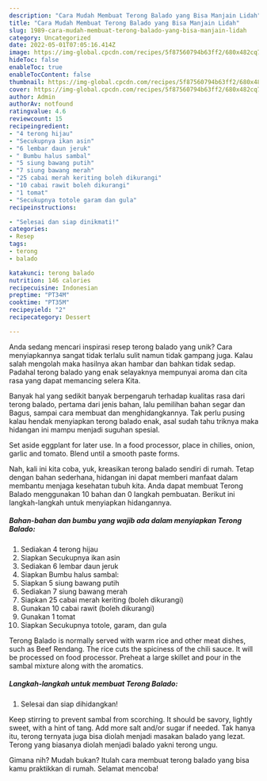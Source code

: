 ```yaml
---
description: "Cara Mudah Membuat Terong Balado yang Bisa Manjain Lidah"
title: "Cara Mudah Membuat Terong Balado yang Bisa Manjain Lidah"
slug: 1989-cara-mudah-membuat-terong-balado-yang-bisa-manjain-lidah
category: Uncategorized
date: 2022-05-01T07:05:16.414Z
image: https://img-global.cpcdn.com/recipes/5f87560794b63ff2/680x482cq70/terong-balado-foto-resep-utama.jpg
hideToc: false
enableToc: true
enableTocContent: false
thumbnail: https://img-global.cpcdn.com/recipes/5f87560794b63ff2/680x482cq70/terong-balado-foto-resep-utama.jpg
cover: https://img-global.cpcdn.com/recipes/5f87560794b63ff2/680x482cq70/terong-balado-foto-resep-utama.jpg
author: Admin
authorAv: notfound
ratingvalue: 4.6
reviewcount: 15
recipeingredient:
- "4 terong hijau"
- "Secukupnya ikan asin"
- "6 lembar daun jeruk"
- " Bumbu halus sambal"
- "5 siung bawang putih"
- "7 siung bawang merah"
- "25 cabai merah keriting boleh dikurangi"
- "10 cabai rawit boleh dikurangi"
- "1 tomat"
- "Secukupnya totole garam dan gula"
recipeinstructions:

- "Selesai dan siap dinikmati!"
categories:
- Resep
tags:
- terong
- balado

katakunci: terong balado 
nutrition: 146 calories
recipecuisine: Indonesian
preptime: "PT34M"
cooktime: "PT35M"
recipeyield: "2"
recipecategory: Dessert

---
```





Anda sedang mencari inspirasi resep terong balado yang unik? Cara menyiapkannya sangat tidak terlalu sulit namun tidak gampang juga. Kalau salah mengolah maka hasilnya akan hambar dan bahkan tidak sedap. Padahal terong balado yang enak selayaknya mempunyai aroma dan cita rasa yang dapat memancing selera Kita.





Banyak hal yang sedikit banyak berpengaruh terhadap kualitas rasa dari terong balado, pertama dari jenis bahan, lalu pemilihan bahan segar dan Bagus, sampai cara membuat dan menghidangkannya. Tak perlu pusing kalau hendak menyiapkan terong balado enak,      asal sudah tahu triknya maka hidangan ini mampu menjadi suguhan spesial.














Set aside eggplant for later use. In a food processor, place in chilies, onion, garlic and tomato. Blend until a smooth paste forms.






Nah, kali ini kita coba, yuk, kreasikan terong balado sendiri di rumah. Tetap dengan bahan sederhana, hidangan ini dapat memberi manfaat dalam membantu menjaga kesehatan tubuh kita. Anda dapat membuat Terong Balado menggunakan 10 bahan dan 0 langkah pembuatan. Berikut ini langkah-langkah untuk menyiapkan hidangannya.

<!--inarticleads1-->

##### Bahan-bahan dan bumbu yang wajib ada dalam menyiapkan Terong Balado:

1. Sediakan 4 terong hijau
1. Siapkan Secukupnya ikan asin
1. Sediakan 6 lembar daun jeruk
1. Siapkan  Bumbu halus sambal:
1. Siapkan 5 siung bawang putih
1. Sediakan 7 siung bawang merah
1. Siapkan 25 cabai merah keriting (boleh dikurangi)
1. Gunakan 10 cabai rawit (boleh dikurangi)
1. Gunakan 1 tomat
1. Siapkan Secukupnya totole, garam, dan gula


Terong Balado is normally served with warm rice and other meat dishes, such as Beef Rendang. The rice cuts the spiciness of the chili sauce. It will be processed on food processor. Preheat a large skillet and pour in the sambal mixture along with the aromatics. 

<!--inarticleads2-->

##### Langkah-langkah untuk membuat Terong Balado:


1. Selesai dan siap dihidangkan!

Keep stirring to prevent sambal from scorching. It should be savory, lightly sweet, with a hint of tang. Add more salt and/or sugar if needed. Tak hanya itu, terong ternyata juga bisa diolah menjadi masakan balado yang lezat. Terong yang biasanya diolah menjadi balado yakni terong ungu. 

Gimana nih? Mudah bukan? Itulah cara membuat terong balado yang bisa kamu praktikkan di rumah. Selamat mencoba!
